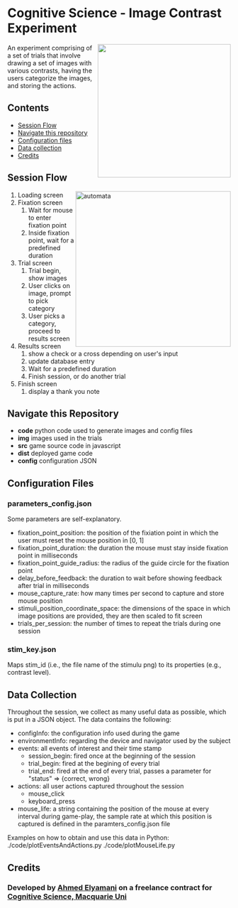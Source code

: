 # Cognitive Science - Image Contrast Experiment

<img src = "https://3tkh0x1zl0mb1ta92c2mrvv2-wpengine.netdna-ssl.com/wp-content/uploads/2016/02/MQ_INT_VER_RGB_POS-800x800.png" width = "300" align = "right" >
An experiment comprising of a set of trials that involve drawing a set of images with various contrasts, having the users categorize the images, and storing the actions.


## Contents
- [Session Flow](#flow)
- [Navigate this repository](#navigate)
- [Configuration files](#config)
- [Data collection](#data)
- [Credits](#credits)

<a name = "flow"></a>
## Session Flow
<img src="https://i.ibb.co/5vhZP88/automata.png" alt="automata" width = "350" border="0" align = "right" >

1. Loading screen
2. Fixation screen
   1. Wait for mouse to enter fixation point
   2. Inside fixation point, wait for a predefined duration
3. Trial screen
   1. Trial begin, show images
   2. User clicks on image, prompt to pick category
   3. User picks a category, proceed to results screen
4. Results screen
   1. show a check or a cross depending on user's input
   2. update database entry
   3. Wait for a predefined duration
   4. Finish session, or do another trial
5. Finish screen
   1. display a thank you note

<a name = "navigate"></a>
## Navigate this Repository
* **code** python code used to generate images and config files
* **img** images used in the trials
* **src** game source code in javascript
* **dist** deployed game code
* **config** configuration JSON


<a name = "config"></a>
## Configuration Files
### parameters_config.json
Some parameters are self-explanatory.
* fixation_point_position: the position of the fixiation point in which the user must reset the mouse position in [0, 1]
* fixation_point_duration: the duration the mouse must stay inside fixation point in milliseconds
* fixation_point_guide_radius: the radius of the guide circle for the fixation point
* delay_before_feedback: the duration to wait before showing feedback after trial in milliseconds
* mouse_capture_rate: how many times per second to capture and store mouse position
* stimuli_position_coordinate_space: the dimensions of the space in which image positions are provided, they are then scaled to fit screen
* trials_per_session: the number of times to repeat the trials during one session


### stim_key.json
Maps stim_id (i.e., the file name of the stimulu png) to its properties (e.g., contrast level).

<a name = "data"></a>
## Data Collection
Throughout the session, we collect as many useful data as possible, which is put in a JSON object.
The data contains the following:
* configInfo: the configuration info used during the game
* environmentInfo: regarding the device and navigator used by the subject
* events: all events of interest and their time stamp
   * session_begin: fired once at the beginning of the session
   * trial_begin: fired at the begining of every trial
   * trial_end: fired at the end of every trial, passes a parameter for "status" => {correct, wrong}
* actions: all user actions captured throughout the session
   * mouse_click
   * keyboard_press
* mouse_life: a string containing the position of the mouse at every interval during game-play, the sample rate at which this position is
captured is defined in the paramters_config.json file

Examples on how to obtain and use this data in Python:
./code/plotEventsAndActions.py
./code/plotMouseLife.py

<a name = "credits"></a>
## Credits

### Developed by [Ahmed Elyamani](mailto:ahmed1elyamani@gmail.com) on a freelance contract for [Cognitive Science, Macquarie Uni](https://www.mq.edu.au/about/about-the-university/faculties-and-departments/faculty-of-human-sciences/departments-and-centres/department-of-cognitive-science)
